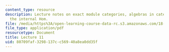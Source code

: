 ```yaml
---
content_type: resource
description: Lecture notes on exact module categories, algebras in categories, and
  the internal Hom.
file: /media/https%3A/open-learning-course-data-rc.s3.amazonaws.com/18-769-topics-in-lie-theory-tensor-categories-spring-2009/80709faf3298137cc56940a8ea0dd35f_MIT18_769S09_lec11.pdf
file_type: application/pdf
resourcetype: Document
title: Lecture 11
uid: 80709faf-3298-137c-c569-40a8ea0dd35f
---
```


